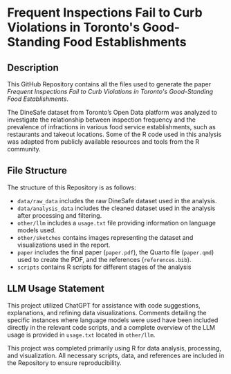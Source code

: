 # Frequent Inspections Fail to Curb Violations in Toronto's Good-Standing Food Establishments

## Description

This GitHub Repository contains all the files used to generate the paper *Frequent Inspections Fail to Curb Violations in Toronto's Good-Standing Food Establishments*.

The DineSafe dataset from Toronto’s Open Data platform was analyzed to investigate the relationship between inspection frequency and the prevalence of infractions in various food service establishments, such as restaurants and takeout locations. Some of the R code used in this analysis was adapted from publicly available resources and tools from the R community.

## File Structure

The structure of this Repository is as follows:

- `data/raw_data` includes the raw DineSafe dataset used in the analysis.
- `data/analysis_data` includes the cleaned dataset used in the analysis after processing and filtering.
- `other/llm` includes a `usage.txt` file providing information on language models used.
- `other/sketches` contains images representing the dataset and visualizations used in the report.
- `paper` includes the final paper (`paper.pdf`), the Quarto file (`paper.qmd`) used to create the PDF, and the references (`references.bib`).
- `scripts` contains R scripts for different stages of the analysis

## LLM Usage Statement

This project utilized ChatGPT for assistance with code suggestions, explanations, and refining data visualizations. Comments detailing the specific instances where language models were used have been included directly in the relevant code scripts, and a complete overview of the LLM usage is provided in `usage.txt` located in `other/llm`.

This project was completed primarily using R for data analysis, processing, and visualization. All necessary scripts, data, and references are included in the Repository to ensure reproducibility.